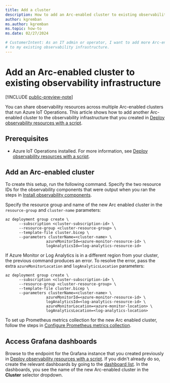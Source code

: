 ```yaml
---
title: Add a cluster
description: How to add an Arc-enabled cluster to existing observability infrastructure in Azure IoT Operations.
author: kgremban
ms.author: kgremban
ms.topic: how-to
ms.date: 02/27/2024

# CustomerIntent: As an IT admin or operator, I want to add more Arc-enabled clusters
# to my existing observability infrastructure. 
---
```


# Add an Arc-enabled cluster to existing observability infrastructure

[!INCLUDE [public-preview-note](../includes/public-preview-note.md)]

You can share observability resources across multiple Arc-enabled clusters that run Azure IoT Operations. This article shows how to add another Arc-enabled cluster to the observability infrastructure that you created in [Deploy observability resources with a script](howto-configure-observability.md).

## Prerequisites

- Azure IoT Operations installed. For more information, see [Deploy observability resources with a script](howto-configure-observability.md).

## Add an Arc-enabled cluster
To create this setup, run the following command. Specify the two resource IDs for the observability components that were output when you ran the steps in [Install observability components](howto-configure-observability.md#install-observability-components). 

Specify the resource group and name of the new Arc enabled cluster in the `resource-group` and `cluster-name` parameters:

```azurecli
az deployment group create \
      --subscription <cluster-subscription-id> \
      --resource-group <cluster-resource-group> \
      --template-file cluster.bicep \
      --parameters clusterName=<cluster-name> \
                  azureMonitorId=<azure-monitor-resource-id> \
                  logAnalyticsId=<log-analytics-resource-id>
```

If Azure Monitor or Log Analytics is in a different region from your cluster, the previous command produces an error. To resolve the error, pass the extra `azureMonitorLocation` and `logAnalyticsLocation` parameters:

```azurecli
az deployment group create \
      --subscription <cluster-subscription-id> \
      --resource-group <cluster-resource-group> \
      --template-file cluster.bicep \
      --parameters clusterName=<cluster-name> \
                  azureMonitorId=<azure-monitor-resource-id> \
                  logAnalyticsId=<log-analytics-resource-id> \
                  azureMonitorLocation=<azure-monitor-location> \
                  logAnalyticsLocation=<log-analytics-location>
```

To set up Prometheus metrics collection for the new Arc enabled cluster, follow the steps in [Configure Prometheus metrics collection](howto-configure-observability.md#configure-prometheus-metrics-collection).

## Access Grafana dashboards

Browse to the endpoint for the Grafana instance that you created previously in [Deploy observability resources with a script](howto-configure-observability.md). If you didn't already do so, create the relevant dashboards by going to the [dashboard list](https://github.com/Azure/azure-iot-operations/tree/main/samples/grafana-dashboards). In the dashboards, you see the name of the new Arc-enabled cluster in the **Cluster** selector dropdown. 
